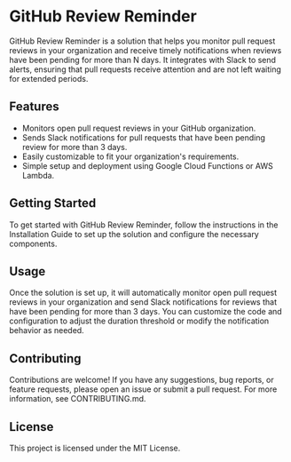 # GitHub Review Reminder
GitHub Review Reminder is a solution that helps you monitor pull request reviews in your organization and receive timely notifications when reviews have been pending for more than N days. It integrates with Slack to send alerts, ensuring that pull requests receive attention and are not left waiting for extended periods.

## Features
- Monitors open pull request reviews in your GitHub organization.
- Sends Slack notifications for pull requests that have been pending review for more than 3 days.
- Easily customizable to fit your organization's requirements.
- Simple setup and deployment using Google Cloud Functions or AWS Lambda.

## Getting Started
To get started with GitHub Review Reminder, follow the instructions in the Installation Guide to set up the solution and configure the necessary components.

## Usage
Once the solution is set up, it will automatically monitor open pull request reviews in your organization and send Slack notifications for reviews that have been pending for more than 3 days. You can customize the code and configuration to adjust the duration threshold or modify the notification behavior as needed.

## Contributing
Contributions are welcome! If you have any suggestions, bug reports, or feature requests, please open an issue or submit a pull request. For more information, see CONTRIBUTING.md.

## License
This project is licensed under the MIT License.

